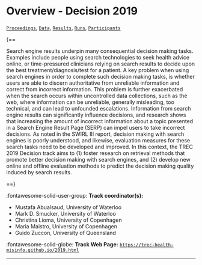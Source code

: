 # Overview - Decision 2019

[`Proceedings`](./proceedings.md), [`Data`](./data.md), [`Results`](./results.md), [`Runs`](./runs.md), [`Participants`](./participants.md)

{==

Search engine results underpin many consequential decision making tasks. Examples include people using search technologies to seek health advice online, or time-pressured clinicians relying on search results to decide upon the best treatment/diagnosis/test for a patient. A key problem when using search engines in order to complete such decision making tasks, is whether users are able to discern authoritative from unreliable information and correct from incorrect information. This problem is further exacerbated when the search occurs within uncontrolled data collections, such as the web, where information can be unreliable, generally misleading, too technical, and can lead to unfounded escalations. Information from search engine results can significantly influence decisions, and research shows that increasing the amount of incorrect information about a topic presented in a Search Engine Result Page (SERP) can impel users to take incorrect decisions. As noted in the SWIRL III report, decision making with search engines is poorly understood, and likewise, evaluation measures for these search tasks need to be developed and improved. In this context, the TREC 2019 Decision track aims to (1) foster research on retrieval methods that promote better decision making with search engines, and (2) develop new online and offline evaluation methods to predict the decision making quality induced by search results.

==}

:fontawesome-solid-user-group: **Track coordinator(s):**

- Mustafa Abualsaud, University of Waterloo 
- Mark D. Smucker, University of Waterloo 
- Christina Lioma, University of Copenhagen 
- Maria Maistro, University of Copenhagen 
- Guido Zuccon, University of Queensland  

:fontawesome-solid-globe: **Track Web Page:** [`https://trec-health-misinfo.github.io/2019.html`](https://trec-health-misinfo.github.io/2019.html) 

---

